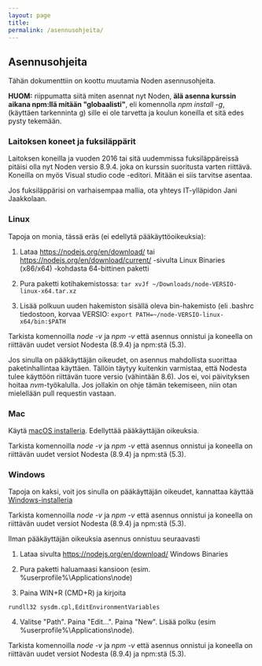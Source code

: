 ```yaml
---
layout: page
title: 
permalink: /asennusohjeita/
---
```


## Asennusohjeita

Tähän dokumenttiin on koottu muutamia Noden asennusohjeita.

**HUOM:** riippumatta siitä miten asennat nyt Noden, **älä asenna kurssin aikana npm:llä mitään "globaalisti"**, eli komennolla _npm install -g_, (käyttäen tarkenninta g) sille ei ole tarvetta ja koulun koneilla et sitä edes pysty tekemään.

### Laitoksen koneet ja fuksiläppärit

Laitoksen koneilla ja vuoden 2016 tai sitä uudemmissa fuksiläppäreissä pitäisi olla nyt Noden versio 8.9.4. joka on kurssin suoritusta varten riittävä. Koneilla on myös Visual studio code -editori. Mitään ei siis tarvitse asentaa.

Jos fuksiläppärisi on varhaisempaa mallia, ota yhteys IT-ylläpidon Jani Jaakkolaan.

### Linux

Tapoja on monia, tässä eräs (ei edellytä pääkäyttöoikeuksia):

1. Lataa <https://nodejs.org/en/download/> tai <https://nodejs.org/en/download/current/> -sivulta Linux Binaries (x86/x64) -kohdasta 64-bittinen paketti

2. Pura paketti kotihakemistossa:
```tar xvJf ~/Downloads/node-VERSIO-linux-x64.tar.xz```

3. Lisää polkuun uuden hakemiston sisällä oleva bin-hakemisto (eli .bashrc tiedostoon, korvaa VERSIO:
```export PATH=~/node-VERSIO-linux-x64/bin:$PATH```

Tarkista komennoilla _node -v_ ja _npm -v_ että asennus onnistui ja koneella on riittävän uudet versiot Nodesta (8.9.4) ja npm:stä (5.3).

Jos sinulla on pääkäyttäjän oikeudet, on asennus mahdollista suorittaa paketinhallintaa käyttäen. Tällöin täytyy kuitenkin varmistaa, että Nodesta tulee käyttöön riittävän tuore versio (vähintään 8.6). Jos ei, voi päivityksen hoitaa _nvm_-työkalulla. Jos jollakin on ohje tämän tekemiseen, niin otan mielellään pull requestin vastaan.

### Mac

Käytä [macOS installeria](https://nodejs.org/en/download/). Edellyttää pääkäyttäjän oikeuksia.

Tarkista komennoilla _node -v_ ja _npm -v_ että asennus onnistui ja koneella on riittävän uudet versiot Nodesta (8.9.4) ja npm:stä (5.3).

### Windows

Tapoja on kaksi, voit jos sinulla on pääkäyttäjän oikeudet, kannattaa käyttää [Windows-installeria](https://nodejs.org/en/download/)

Tarkista komennoilla _node -v_ ja _npm -v_ että asennus onnistui ja koneella on riittävän uudet versiot Nodesta (8.9.4) ja npm:stä (5.3).

Ilman pääkäyttäjän oikeuksia asennus onnistuu seuraavasti

1. Lataa sivulta <https://nodejs.org/en/download/> Windows Binaries

2. Pura paketti haluamaasi kansioon (esim. %userprofile%\Applications\node)

3. Paina WIN+R (CMD+R) ja kirjoita

```rundll32 sysdm.cpl,EditEnvironmentVariables```

4. Valitse "Path". Paina "Edit...". Paina "New". Lisää polku (esim %userprofile%\Applications\node).

Tarkista komennoilla _node -v_ ja _npm -v_ että asennus onnistui ja koneella on riittävän uudet versiot Nodesta (8.9.4) ja npm:stä (5.3).